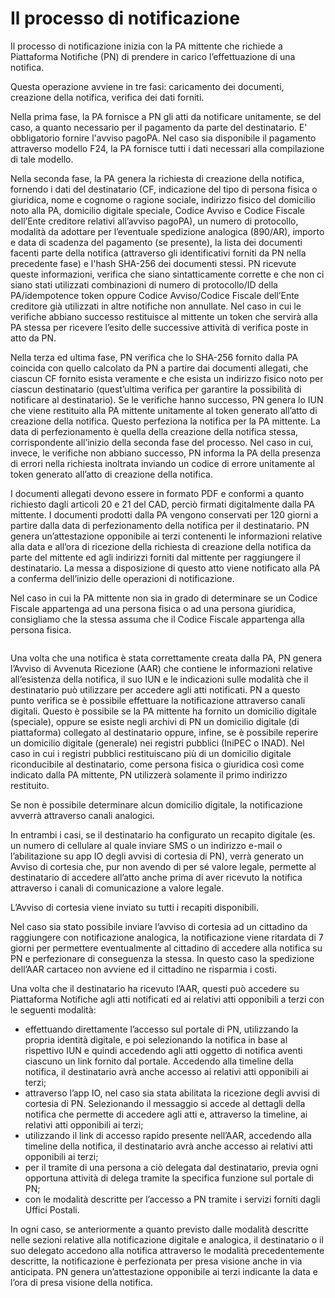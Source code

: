 # Il processo di notificazione

Il processo di notificazione inizia con la PA mittente che richiede a Piattaforma Notifiche (PN) di prendere in carico l’effettuazione di una notifica.

Questa operazione avviene in tre fasi: caricamento dei documenti, creazione della notifica, verifica dei dati forniti.

Nella prima fase, la PA fornisce a PN gli atti da notificare unitamente, se del caso, a quanto necessario per il pagamento da parte del destinatario. E' obbligatorio fornire l'avviso pagoPA. Nel caso sia disponibile il pagamento attraverso modello F24, la PA fornisce tutti i dati necessari alla compilazione di tale modello.

Nella seconda fase, la PA genera la richiesta di creazione della notifica, fornendo i dati del destinatario (CF, indicazione del tipo di persona fisica o giuridica, nome e cognome o ragione sociale, indirizzo fisico del domicilio noto alla PA, domicilio digitale speciale, Codice Avviso e Codice Fiscale dell’Ente creditore relativi all’avviso pagoPA), un numero di protocollo, modalità da adottare per l’eventuale spedizione analogica (890/AR), importo e data di scadenza del pagamento (se presente), la lista dei documenti facenti parte della notifica (attraverso gli identificativi forniti da PN nella precedente fase) e l'hash SHA-256 dei documenti stessi. PN ricevute queste informazioni, verifica che siano sintatticamente corrette e che non ci siano stati utilizzati combinazioni di numero di protocollo/ID della PA/idempotence token oppure Codice Avviso/Codice Fiscale dell’Ente creditore già utilizzati in altre notifiche non annullate. Nel caso in cui le verifiche abbiano successo restituisce al mittente un token che servirà alla PA stessa per ricevere l’esito delle successive attività di verifica poste in atto da PN.

Nella terza ed ultima fase, PN verifica che lo SHA-256 fornito dalla PA coincida con quello calcolato da PN a partire dai documenti allegati, che ciascun CF fornito esista veramente e che esista un indirizzo fisico noto per ciascun destinatario (quest’ultima verifica per garantire la possibilità di notificare al destinatario). Se le verifiche hanno successo, PN genera lo IUN che viene restituito alla PA mittente unitamente al token generato all’atto di creazione della notifica. Questo perfeziona la notifica per la PA mittente. La data di perfezionamento è quella della creazione della notifica stessa, corrispondente all’inizio della seconda fase del processo. Nel caso in cui, invece, le verifiche non abbiano successo, PN informa la PA della presenza di errori nella richiesta inoltrata inviando un codice di errore unitamente al token generato all’atto di creazione della notifica.

I documenti allegati devono essere in formato PDF e conformi a quanto richiesto dagli articoli 20 e 21 del CAD, perciò firmati digitalmente dalla PA mittente. I documenti prodotti dalla PA vengono conservati per 120 giorni a partire dalla data di perfezionamento della notifica per il destinatario. PN genera un’attestazione opponibile ai terzi contenenti le informazioni relative alla data e all’ora di ricezione della richiesta di creazione della notifica da parte del mittente ed agli indirizzi forniti dal mittente per raggiungere il destinatario. La messa a disposizione di questo atto viene notificato alla PA a conferma dell’inizio delle operazioni di notificazione.

Nel caso in cui la PA mittente non sia in grado di determinare se un Codice Fiscale appartenga ad una persona fisica o ad una persona giuridica, consigliamo che la stessa assuma che il Codice Fiscale appartenga alla persona fisica.

<figure><img src="../../.gitbook/assets/image (1).png" alt=""><figcaption></figcaption></figure>

Una volta che una notifica è stata correttamente creata dalla PA, PN genera l’Avviso di Avvenuta Ricezione (AAR) che contiene le informazioni relative all’esistenza della notifica, il suo IUN e le indicazioni sulle modalità che il destinatario può utilizzare per accedere agli atti notificati. PN a questo punto verifica se è possibile effettuare la notificazione attraverso canali digitali. Questo è possibile se la PA mittente ha fornito un domicilio digitale (speciale), oppure se esiste negli archivi di PN un domicilio digitale (di piattaforma) collegato al destinatario oppure, infine, se è possibile reperire un domicilio digitale (generale) nei registri pubblici (IniPEC o INAD). Nel caso in cui i registri pubblici restituiscano più di un domicilio digitale riconducibile al destinatario, come persona fisica o giuridica così come indicato dalla PA mittente, PN utilizzerà solamente il primo indirizzo restituito.

Se non è possibile determinare alcun domicilio digitale, la notificazione avverrà attraverso canali analogici.

In entrambi i casi, se il destinatario ha configurato un recapito digitale (es. un numero di cellulare al quale inviare SMS o un indirizzo e-mail o l’abilitazione su app IO degli avvisi di cortesia di PN), verrà generato un Avviso di cortesia che, pur non avendo di per sé valore legale, permette al destinatario di accedere all’atto anche prima di aver ricevuto la notifica attraverso i canali di comunicazione a valore legale.

L’Avviso di cortesia viene inviato su tutti i recapiti disponibili.

Nel caso sia stato possibile inviare l’avviso di cortesia ad un cittadino da raggiungere con notificazione analogica, la notificazione viene ritardata di 7 giorni per permettere eventualmente al cittadino di accedere alla notifica su PN e perfezionare di conseguenza la stessa. In questo caso la spedizione dell’AAR cartaceo non avviene ed il cittadino ne risparmia i costi.

Una volta che il destinatario ha ricevuto l’AAR, questi può accedere su Piattaforma Notifiche agli atti notificati ed ai relativi atti opponibili a terzi con le seguenti modalità:

* effettuando direttamente l’accesso sul portale di PN, utilizzando la propria identità digitale, e poi selezionando la notifica in base al rispettivo IUN e quindi accedendo agli atti oggetto di notifica aventi ciascuno un link fornito dal portale. Accedendo alla timeline della notifica, il destinatario avrà anche accesso ai relativi atti opponibili ai terzi;
* attraverso l’app IO, nel caso sia stata abilitata la ricezione degli avvisi di cortesia di PN. Selezionando il messaggio si accede al dettagli della notifica che permette di accedere agli atti e, attraverso la timeline, ai relativi atti opponibili ai terzi;
* utilizzando il link di accesso rapido presente nell’AAR, accedendo alla timeline della notifica, il destinatario avrà anche accesso ai relativi atti opponibili ai terzi;
* per il tramite di una persona a ciò delegata dal destinatario, previa ogni opportuna attività di delega tramite la specifica funzione sul portale di PN;
* con le modalità descritte per l’accesso a PN tramite i servizi forniti dagli Uffici Postali.

In ogni caso, se anteriormente a quanto previsto dalle modalità descritte nelle sezioni relative alla notificazione digitale e analogica, il destinatario o il suo delegato accedono alla notifica attraverso le modalità precedentemente descritte, la notificazione è perfezionata per presa visione anche in via anticipata. PN genera un’attestazione opponibile ai terzi indicante la data e l’ora di presa visione della notifica.
